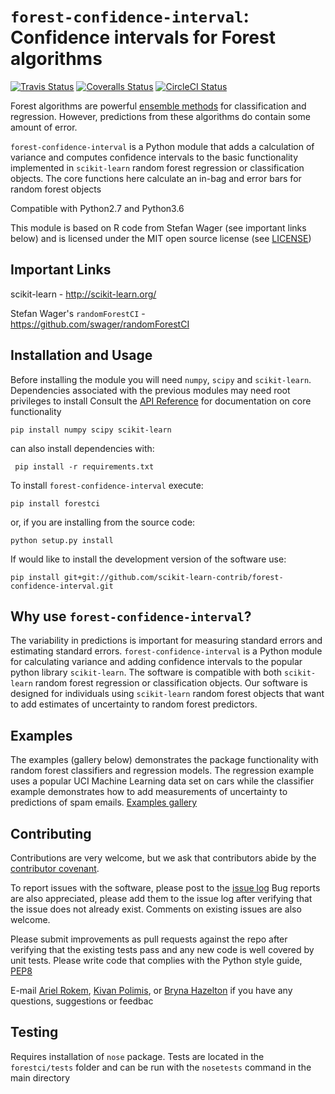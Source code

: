 # `forest-confidence-interval`: Confidence intervals for Forest algorithms

[![Travis Status](https://travis-ci.org/scikit-learn-contrib/forest-confidence-interval.svg?branch=master)](https://travis-ci.org/scikit-learn-contrib/forest-confidence-interval)
[![Coveralls Status](https://coveralls.io/repos/scikit-learn-contrib/forest-confidence-interval/badge.svg?branch=master&service=github)](https://coveralls.io/r/scikit-learn-contrib/forest-confidence-interval)
[![CircleCI Status](https://circleci.com/gh/scikit-learn-contrib/forest-confidence-interval.svg?style=shield&circle-token=:circle-token)](https://circleci.com/gh/scikit-learn-contrib/forest-confidence-interval/tree/master)

Forest algorithms are powerful
[ensemble methods](http://scikit-learn.org/stable/modules/classes.html#module-sklearn.ensemble) for classification and regression. However, predictions from these
algorithms do contain some amount of error.

`forest-confidence-interval` is a Python module that adds a calculation of
variance and computes confidence intervals to the basic functionality
implemented in `scikit-learn` random forest regression or classification objects.
The core functions here calculate an in-bag and error bars for random forest
objects

Compatible with Python2.7 and Python3.6

This module is based on R code from Stefan Wager (see important links below)
and is licensed under the MIT open source license (see [LICENSE](LICENSE))

## Important Links
scikit-learn - http://scikit-learn.org/

Stefan Wager's `randomForestCI` - https://github.com/swager/randomForestCI

## Installation and Usage
Before installing the module you will need `numpy`, `scipy` and `scikit-learn`.  
Dependencies associated with the previous modules may need root privileges to install
Consult the [API Reference](http://contrib.scikit-learn.org/forest-confidence-interval/reference/index.html) for documentation on core functionality

```
pip install numpy scipy scikit-learn
```
can also install dependencies with:

```
 pip install -r requirements.txt
 ```

To install `forest-confidence-interval` execute:
```
pip install forestci
```

or, if you are installing from the source code:
```shell
python setup.py install
```

If would like to install the development version of the software use:

```shell
pip install git+git://github.com/scikit-learn-contrib/forest-confidence-interval.git
```
## Why use `forest-confidence-interval`?
The variability in predictions is important for measuring standard errors and estimating standard errors. `forest-confidence-interval` is a Python module for calculating variance and adding confidence intervals to the popular python library `scikit-learn`. The software is compatible with both `scikit-learn` random forest regression or classification objects. Our software is designed for individuals using `scikit-learn` random forest objects that want to add estimates of uncertainty to random forest predictors.

## Examples

The examples (gallery below) demonstrates the package functionality with random forest classifiers and regression models.
The regression example uses a popular UCI Machine Learning data set on cars while the classifier example demonstrates how to add measurements of uncertainty to predictions of spam emails.
[Examples gallery](http://contrib.scikit-learn.org/forest-confidence-interval/auto_examples/index.html)

## Contributing

Contributions are very welcome, but we ask that contributors abide by the
[contributor covenant]([http://contributor-covenant.org/version/1/4/).

To report issues with the software, please post to the
[issue log](https://github.com/scikit-learn-contrib/forest-confidence-interval/issues)
Bug reports are also appreciated, please add them to the issue log after
verifying that the issue does not already exist.
Comments on existing issues are also welcome.

Please submit improvements as pull requests against the repo after verifying
that the existing tests pass and any new code is well covered by unit tests.
Please write code that complies with the Python style guide,
[PEP8](https://www.python.org/dev/peps/pep-0008/)

E-mail [Ariel Rokem](mailto:arokem@gmail.com), [Kivan Polimis](mailto:kivan.polimis@gmail.com), or [Bryna Hazelton](mailto:brynah@phys.washington.edu ) if you have any questions, suggestions or feedbac
## Testing
Requires installation of `nose` package. Tests are located in the `forestci/tests` folder
and can be run with the `nosetests` command in the main directory

